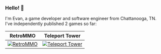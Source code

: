 ### Hello! 👋

I'm Evan, a game developer and software engineer from Chattanooga, TN. I've independently published 2 games so far:

RetroMMO | Teleport Tower
:-------------------------:|:-------------------------:
[![RetroMMO](https://img.itch.zone/aW1nLzcyMzU1ODUucG5n/315x250%23c/Ciyyjl.png)](https://retro-mmo.com) | [![Teleport Tower](https://img.itch.zone/aW1nLzcyODYyOTkucG5n/315x250%23c/58pusG.png)](https://retrommo.itch.io/teleport-tower)
